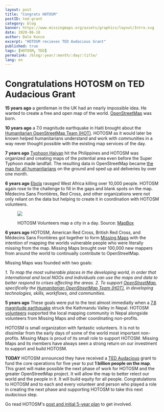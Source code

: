 ```yaml
---
layout: post
title: "Congrats HOTOSM"
postID: ted-grant
category: blog
banner: https://www.missingmaps.org/assets/graphics/layout/Intro.svg
date: 2020-06-18
author: Dale Kunce
excerpt: "HOTOSM recieves TED Audacious Grant"
published: true
tags: [HOTOSM, TED]
permalink: /blog/:year/:month/:day/:title/
lang: en
---
```


# Congratulations HOTOSM on TED Audacious Grant

**15 years ago** a gentleman in the UK had an nearly impossible idea. He wanted to create a free and open map of the world. [OpenStreetMap](http://openstreetmap.org/) was born.

**10 years ago** a 7.0 magnitude earthquake in Haiti brought about the  [Humanitarian OpenStreetMap Team (HOT)](http://hotosm.org/). HOTOSM as it would later be known helped humanitarians understand and work with communities in a way never thought possible with the existing map services of the day.

**7 years ago** [Typhoon Haiyan](https://wiki.openstreetmap.org/wiki/Typhoon_Haiyan) hit the Philippines and HOTOSM was organized and creating maps of the potential area even before the Super Typhoon made landfall. The resulting data in OpenStreetMap became [the map for all humanitarians](https://www.theatlantic.com/technology/archive/2013/11/how-online-mapmakers-are-helping-the-red-cross-save-lives-in-the-philippines/281366/) on the ground and sped up aid deliveries by over one month.

**6 years ago** [Ebola](https://wiki.openstreetmap.org/wiki/2014_West_Africa_Ebola_Response) ravaged West Africa killing over 10,000 people. HOTOSM again rose to the challenge to fill in the gaps and blank spots on the map. Médecins Sans Frontières, Red Cross, and other organizations were not only reliant on the data but helping to create it in coordination with HOTOSM volunteers.

<figure>
<img src="https://miro.medium.com/max/1400/0*e3FYjuvUm-gxEwmx.gif">
<p class="caption"> HOTOSM Volunteers map a city in a day. Source: <a href="https://blog.mapbox.com/mapping-an-entire-city-in-a-day-17f9ec67cb16">MapBox</a></p>
</figure>

**6 years ago** HOTOSM, American Red Cross, British Red Cross, and Médecins Sans Frontières got together to form [Missing Maps](https://missingmaps.org) with the intention of mapping the worlds vulnerable people who were literally missing from the map. Missing Maps brought over 100,000 new mappers from around the world to continually contribute to OpenStreetMap. 

Missing Maps was founded with two goals:

_1.  To map the most vulnerable places in the developing world, in order that international and local NGOs and individuals can use the maps and data to better respond to crises affecting the areas.
2.  To support  [OpenStreetMap](http://openstreetmap.org/), specifically the  [Humanitarian OpenStreetMap Team (HOT)](http://hotosm.org/), in developing technologies, skills, workflows, and communities._

**5 years ago** These goals were put to the test almost immediatly when a [7.8 magnitude earthquake](https://wiki.openstreetmap.org/wiki/2015_Nepal_earthquake) struck the Kathmandu Valley in Nepal. HOTOSM [volunteers](https://www.wired.co.uk/article/mapping-nepal-after-the-earthquake) supported the local mapping community in Nepal alongside volunteers from Missing Maps and other coordinating non-profits. 

HOTOSM is small organization with fantastic volunteers. It is not to dissimilar from the early days of some of the world most important non-profits. Missing Maps is proud of its small role to support HOTOSM. Missing Maps and its members have always seen a strong return on our investment to support and build HOTOSM. 

**TODAY** HOTOSM announced they have received a [TED Audacious](https://audaciousproject.org/ideas/2020/humanitarian-openstreetmap-team) grant to fund the core operations for five year to put **1 billion people on the map**. This grant will make possible the next phase of work for HOTOSM and the greater OpenStreetMap project. It will allow the map to better relect our world and the people in it. It will build equity for all people. Congratulations to HOTOSM and to each and every volunteer and person who played a role in creating the next phase and supporting HOTOSM to take this next *audacious* step.

Go read HOTOSM's [post and initial 5-year plan](https://www.hotosm.org/projects/audacious/) to get involved.
